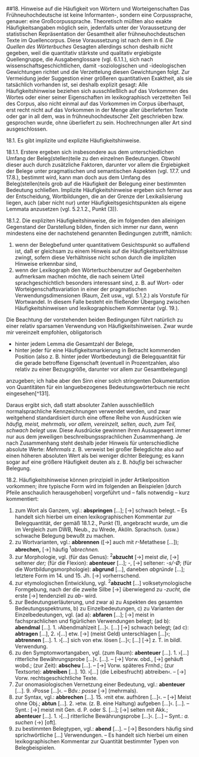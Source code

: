 ##18\. Hinweise auf die Häufigkeit von Wörtern und Worteigenschaften
Das Frühneuhochdeutsche ist keine Informanten-, sondern eine Corpussprache, genauer: eine Großcorpussprache. Theoretisch müßten also exakte Häufigkeitsangaben möglich sein, jedenfalls unter der Voraussetzung der statistischen Repräsentation der Gesamtheit aller frühneuhochdeutschen Texte im Quellencorpus. Diese Voraussetzung ist nach dem in _6\. Die Quellen des Wörterbuches_ Gesagten allerdings schon deshalb nicht gegeben, weil die quantitativ stärkste und qualitativ ergiebigste Quellengruppe, die Ausgabenglossare (vgl. 6.1.1.), sich nach wissenschaftsgeschichtlichen, damit -soziologischen und -ideologischen Gewichtungen richtet und die Verzettelung diesen Gewichtungen folgt. Zur Vermeidung jeder Suggestion einer größeren quantitativen Exaktheit, als sie tatsächlich vorhanden ist, sei deshalb explizit gesagt: Alle Häufigkeitshinweise beziehen sich ausschließlich auf das Vorkommen des Wortes oder einer seiner Eigenschaften im lexikographisch verzettelten Teil des Corpus, also nicht einmal auf das Vorkommen im Corpus überhaupt, erst recht nicht auf das Vorkommen in der Menge aller überlieferten Texte oder gar in all dem, was in frühneuhochdeutscher Zeit geschrieben bzw. gesprochen wurde, ohne überliefert zu sein. Hochrechnungen aller Art sind ausgeschlossen.

18.1\. Es gibt implizite und explizite Häufigkeitshinweise.

18.1.1\. Erstere ergeben sich insbesondere aus dem unterschiedlichen Umfang der Beleg(stellen)teile zu den einzelnen Bedeutungen. Obwohl dieser auch durch zusätzliche Faktoren, darunter vor allem die Ergiebigkeit der Belege unter pragmatischen und semantischen Aspekten (vgl. 17.7\. und 17.8.), bestimmt wird, kann man doch aus dem Umfang des Beleg(stellen)teils grob auf die Häufigkeit der Belegung einer bestimmten Bedeutung schließen. Implizite Häufigkeitshinweise ergeben sich ferner aus der Entscheidung, Wortbildungen, die an der Grenze der Lexikalisierung liegen, auch (aber nicht nur) unter Häufigkeitsgesichtspunkten als eigene Lemmata anzusetzen (vgl. 5.2.1.2., Punkt (3)).

18.1.2\. Die expliziten Häufigkeitshinweise, die im folgenden den alleinigen Gegenstand der Darstellung bilden, finden sich immer nur dann, wenn mindestens eine der nachstehend genannten Bedingungen zutrifft, nämlich:

1. wenn der Belegbefund unter quantitativem Gesichtspunkt so auffallend ist, daß er gleichsam zu einem Hinweis auf die Häufigkeitsverhältnisse zwingt, sofern diese Verhältnisse nicht schon durch die impliziten Hinweise erkennbar sind,
2. wenn der Lexikograph den Wörterbuchbenutzer auf Gegebenheiten aufmerksam machen möchte, die nach seinem Urteil sprachgeschichtlich besonders interessant sind, z. B. auf Wort- oder Worteigenschaftsvariation in einer der pragmatischen Verwendungsdimensionen (Raum, Zeit usw., vgl. 5.1.2.) als Vorstufe für Wortwandel. In diesem Falle besteht ein fließender Übergang zwischen Häufigkeitshinweisen und lexikographischem Kommentar (vgl. 19.).

Die Beachtung der vorstehenden beiden Bedingungen führt natürlich zu einer relativ sparsamen Verwendung von Häufigkeitshinweisen. Zwar wurde mir vereinzelt empfohlen, obligatorisch

* hinter jedem Lemma die Gesamtzahl der Belege,
* hinter jeder für eine Häufigkeitsmarkierung in Betracht kommenden Position (also z. B. hinter jeder Wortbedeutung) die Belegquantität für die gerade betroffene Eigenschaft (eventuell in Prozentzahlen, also relativ zu einer Bezugsgröße, darunter vor allem zur Gesamtbelegung)

anzugeben; ich habe aber den Sinn einer solch stringenten Dokumentation von Quantitäten für ein languebezogenes Bedeutungswörterbuch nie recht eingesehen[^131].

Daraus ergibt sich, daß statt absoluter Zahlen ausschließlich normalsprachliche Kennzeichnungen verwendet werden, und zwar weitgehend standardisiert durch eine offene Reihe von Ausdrücken wie _häufig, meist, mehrmals, vor allem, vereinzelt, selten, auch, zum Teil, schwach belegt_ usw. Diese Ausdrücke gewinnen ihren Aussagewert immer nur aus dem jeweiligen beschreibungssprachlichen Zusammenhang. Je nach Zusammenhang steht deshalb jeder Hinweis für unterschiedliche absolute Werte: _Mehrmals_ z. B. verweist bei großer Belegdichte also auf einen höheren absoluten Wert als bei weniger dichter Belegung; es kann sogar auf eine größere Häufigkeit deuten als z. B. _häufig_ bei schwacher Belegung.

18.2\. Häufigkeitshinweise können prinzipiell in jeder Artikelposition vorkommen; ihre typische Form wird im folgenden an Beispielen [durch Pfeile anschaulich herausgehoben] vorgeführt und – falls notwendig – kurz kommentiert:

1. zum Wort als Ganzem, vgl.: **abspringen** [...]; [→] schwach belegt. – Es handelt sich hierbei um einen lexikographischen Kommentar zur Belegquantität, der gemäß 18.1.2., Punkt (1), angebracht wurde, um die im Vergleich zum DWB, Neub., zu Wrede, Aköln. Sprachsch. (usw.) schwache Belegung bewußt zu machen.
2. zu Wortvarianten, vgl.: **abbrennen** ([→] auch mit _r_-Metathese [...]); **abrechen,** [→] häufig <sup>1</sup>_abrechnen._
3. zur Morphologie, vgl. (für das Genus): <sup>2</sup>**abzucht** [→] meist _die,_ [→] seltener _der;_ (für die Flexion): **abenteuer** [...]; -, [→] seltener: _-s/-Ø_; (für die Wortbildungsmorphologie): **abgrund** [...], daneben _abgründe_ [...]; letztere Form im 14\. und 15\. Jh. [→] vorherrschend.
4. zur etymologischen Entwicklung, vgl. <sup>2</sup>**abzucht** [...] volksetymologische Formgebung, nach der die zweite Silbe [→] überwiegend zu _-zucht,_ die erste [→] tendenziell zu _ab-_ wird.
5. zur Bedeutungserläuterung, und zwar a) zu Aspekten des gesamten Bedeutungsspektrums, b) zu Einzelbedeutungen, c) zu Varianten der Einzelbedeutungen, vgl. (ad a): **abfaren** [...]; [→] meist in fachsprachlichen und figürlichen Verwendungen belegt; (ad b): **abendmal** [...]. 1\. ›Abendmahlzeit [...]‹. [...] [→] schwach belegt; (ad c): **abtragen** [...], 2\. ›[...] etw. [→] (meist Geld) unterschlagen [...]‹; **abtrennen** [...]. 1\. ›[...] sich von etw. lösen [...]‹; [...] [→] z. T. in bildl. Verwendung.
6. zu den Symptomwortangaben, vgl. (zum Raum): **abenteuer** [...]. 1\. ›[...] ritterliche Bewährungsprobe [...]‹. [...]. – [→] Vorw. obd., [→] gehäuft wobd.; (zur Zeit): **abscheu** [...]. – [→] Vorw. späteres Frnhd.; (zur Textsorte): **abtreiben** [...]. 10\. ›[...] (die Leibesfrucht) abtreiben‹. – [→] Vorw. rechtsgeschichtliche Texte.
7. Zur onomasiologischen Vernetzung einer Bedeutung, vgl.: **abenteuer** [...]. 9\. ›Posse [...]‹. – Bdv.: _posse_ [→] (mehrmals).
8. zur Syntax, vgl.: **abbrechen** [...]. 15\. ›mit etw. aufhören [...]‹. – [→] Meist ohne Obj.; **abtun** [...]. 2\. ›etw. (z. B. eine Haltung) aufgeben [...]‹. [...]. – Synt.: [→] meist mit Gen. d. P. oder S. [...]; [→] selten mit Akk.; **abenteuer** [...]. 1\. ›[...] ritterliche Bewährungsprobe [...]‹. [...] – Synt.: _a. suchen_ (→) [oft].
9. zu bestimmten Belegtypen, vgl.: **abend** [...]. – [→] Besonders häufig sind sprichwörtliche [...] Verwendungen. – Es handelt sich hierbei um einen lexikographischen Kommentar zur Quantität bestimmter Typen von Belegbeispielen.